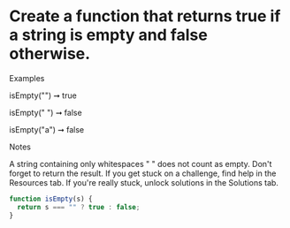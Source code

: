 # Create a function that returns true if a string is empty and false otherwise.

Examples

isEmpty("") ➞ true

isEmpty(" ") ➞ false

isEmpty("a") ➞ false

Notes

A string containing only whitespaces " " does not count as empty.
Don't forget to return the result.
If you get stuck on a challenge, find help in the Resources tab.
If you're really stuck, unlock solutions in the Solutions tab.

```javascript
function isEmpty(s) {
  return s === "" ? true : false;
}
```
